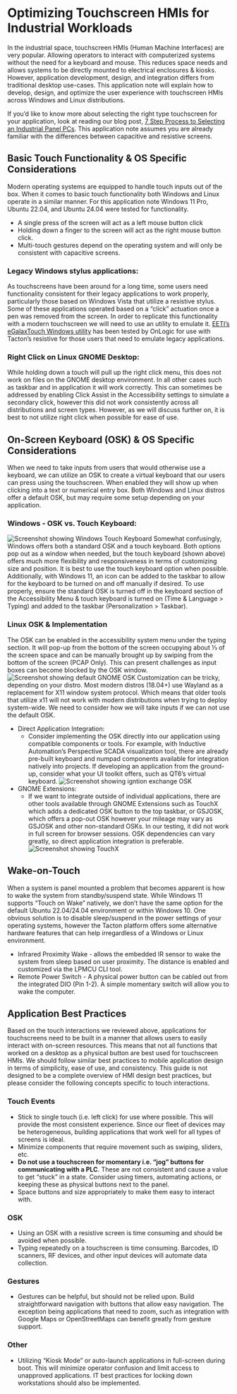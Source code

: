 # Optimizing Touchscreen HMIs for Industrial Workloads
In the industrial space, touchscreen HMIs (Human Machine Interfaces) are very popular. Allowing operators to interact with computerized systems without the need for a keyboard and mouse. This reduces space needs and allows systems to be directly mounted to electrical enclosures & kiosks. However, application development, design, and integration differs from traditional desktop use-cases. This application note will explain how to develop, design, and optimize the user experience with touchscreen HMIs across Windows and Linux distributions.

If you’d like to know more about selecting the right type touchscreen for your application, look at reading our blog post, [7 Step Process to Selecting an Industrial Panel PCs](https://www.onlogic.com/blog/the-7-things-to-consider-before-buying-industrial-panel-pc). This application note assumes you are already familiar with the differences between capacitive and resistive screens.

## Basic Touch Functionality & OS Specific Considerations
Modern operating systems are equipped to handle touch inputs out of the box. When it comes to basic touch functionality both Windows and Linux operate in a similar manner. For this application note Windows 11 Pro, Ubuntu 22.04, and Ubuntu 24.04 were tested for functionality.

- A single press of the screen will act as a left mouse button click
- Holding down a finger to the screen will act as the right mouse button click.
- Multi-touch gestures depend on the operating system and will only be consistent with capacitive screens.

### Legacy Windows stylus applications:
As touchscreens have been around for a long time, some users need functionality consistent for their legacy applications to work properly, particularly those based on Windows Vista that utilize a resistive stylus. Some of these applications operated based on a “click” actuation once a pen was removed from the screen. In order to replicate this functionality with a modern touchscreen we will need to use an utility to emulate it. [EETI’s eGalaxTouch Windows utility](https://www.eeti.com/drivers_Win.html) has been tested by OnLogic for use with Tacton’s resistive for those users that need to emulate legacy applications.

### Right Click on Linux GNOME Desktop:
While holding down a touch will pull up the right click menu, this does not work on files on the GNOME desktop environment. In all other cases such as taskbar and in application it will work correctly. This can sometimes be addressed by enabling Click Assist in the Accessibility settings to simulate a secondary click, however this did not work consistently across all distributions and screen types. However, as we will discuss further on, it is best to not utilize right click when possible for ease of use.

## On-Screen Keyboard (OSK) & OS Specific Considerations
When we need to take inputs from users that would otherwise use a keyboard, we can utilize an OSK to create a virtual keyboard that our users can press using the touchscreen. When enabled they will show up when clicking into a text or numerical entry box. Both Windows and Linux distros offer a default OSK, but may require some setup depending on your application.

### Windows - OSK vs. Touch Keyboard:
![Screenshot showing Windows Touch Keyboard](assets/pic1.png)
Somewhat confusingly, Windows offers both a standard OSK and a touch keyboard. Both options pop out as a window when needed, but the touch keyboard (shown above) offers much more flexibility and responsiveness in terms of customizing size and position. It is best to use the touch keyboard option when possible. Additionally, with Windows 11, an icon can be added to the taskbar to allow for the keyboard to be turned on and off manually if desired. To use properly, ensure the standard OSK is turned off in the keyboard section of the Accessibility Menu & touch keyboard is turned on (Time & Language > Typing) and added to the taskbar (Personalization > Taskbar).

### Linux OSK & Implementation
The OSK can be enabled in the accessibility system menu under the typing section. It will pop-up from the bottom of the screen occupying about ⅓ of the screen space and can be manually brought up by swiping from the bottom of the screen (PCAP Only). This can present challenges as input boxes can become blocked by the OSK window.
![Screenshot showing default GNOME OSK](assets/pic2.png)
Customization can be tricky, depending on your distro. Most modern distros (18.04+) use Wayland as a replacement for X11 window system protocol. Which means that older tools that utilize x11 will not work with modern distributions when trying to deploy system-wide. We need to consider how we will take inputs if we can not use the default OSK.

- Direct Application Integration:
    - Consider implementing the OSK directly into our application using compatible components or tools. For example, with Inductive Automation’s Perspective SCADA visualization tool, there are already pre-built keyboard and numpad components available for integration natively into projects. If developing an application from the ground-up, consider what your UI toolkit offers, such as QT6’s virtual keyboard.
![Screenshot showing igntion exchange OSK](assets/pic3.png)
- GNOME Extensions:
    - If we want to integrate outside of individual applications, there are other tools available through GNOME Extensions such as TouchX which adds a dedicated OSK button to the top taskbar, or GSJOSK, which offers a pop-out OSK however your mileage may vary as GSJOSK and other non-standard OSKs. In our testing, it did not work in full screen for browser sessions. OSK dependencies can vary greatly, so direct application integration is preferable.
![Screenshot showing TouchX](assets/pic4.png)

## Wake-on-Touch
When a system is panel mounted a problem that becomes apparent is how to wake the system from standby/suspend state. While Windows 11 supports “Touch on Wake” natively, we don’t have the same option for the default Ubuntu 22.04/24.04 environment or within Windows 10. One obvious solution is to disable sleep/suspend in the power settings of your operating systems, however the Tacton platform offers some alternative hardware features that can help irregardless of a Windows or Linux environment.
- Infrared Proximity Wake - allows the embedded IR sensor to wake the system from sleep based on user proximity. The distance is enabled and customized via the LPMCU CLI tool.
- Remote Power Switch - A physical power button can be cabled out from the integrated DIO (Pin 1-2). A simple momentary switch will allow you to wake the computer.

## Application Best Practices
Based on the touch interactions we reviewed above, applications for touchscreens need to be built in a manner that allows users to easily interact with on-screen resources. This means that not all functions that worked on a desktop as a physical button are best used for touchscreen HMIs. We should follow similar best practices to mobile application design in terms of simplicity, ease of use, and consistency. This guide is not designed to be a complete overview of HMI design best practices, but please consider the following concepts specific to touch interactions.

### Touch Events
- Stick to single touch (i.e. left click) for use where possible. This will provide the most consistent experience. Since our fleet of devices may be heterogeneous, building applications that work well for all types of screens is ideal.
- Minimize components that require movement such as swiping, sliders, etc.
- **Do not use a touchscreen for momentary i.e. “jog” buttons for communicating with a PLC**. These are not consistent and cause a value to get “stuck” in a state. Consider using timers, automating actions, or keeping these as physical buttons next to the panel.
- Space buttons and size appropriately to make them easy to interact with.
### OSK
- Using an OSK with a resistive screen is time consuming and should be avoided when possible.
- Typing repeatedly on a touchscreen is time consuming. Barcodes, ID scanners, RF devices, and other input devices will automate data collection.
### Gestures
- Gestures can be helpful, but should not be relied upon. Build straightforward navigation with buttons that allow easy navigation. The exception being applications that need to zoom, such as integration with Google Maps or OpenStreetMaps can benefit greatly from gesture support.
### Other
- Utilizing “Kiosk Mode” or auto-launch applications in full-screen during boot. This will minimize operator confusion and limit access to unapproved applications. IT best practices for locking down workstations should also be implemented.



